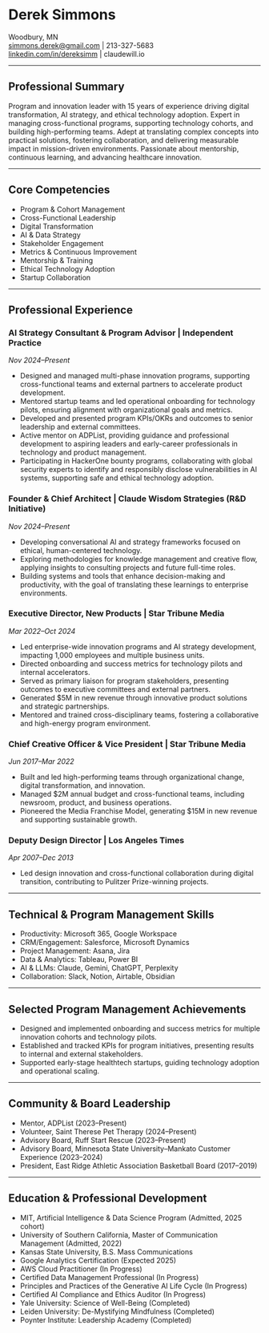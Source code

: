 # Derek Simmons
Woodbury, MN  
simmons.derek@gmail.com | 213-327-5683  
[linkedin.com/in/dereksimm](https://linkedin.com/in/dereksimm) | claudewill.io

---

## Professional Summary

Program and innovation leader with 15 years of experience driving digital transformation, AI strategy, and ethical technology adoption. Expert in managing cross-functional programs, supporting technology cohorts, and building high-performing teams. Adept at translating complex concepts into practical solutions, fostering collaboration, and delivering measurable impact in mission-driven environments. Passionate about mentorship, continuous learning, and advancing healthcare innovation.

---

## Core Competencies

- Program & Cohort Management
- Cross-Functional Leadership
- Digital Transformation
- AI & Data Strategy
- Stakeholder Engagement
- Metrics & Continuous Improvement
- Mentorship & Training
- Ethical Technology Adoption
- Startup Collaboration

---

## Professional Experience

### AI Strategy Consultant & Program Advisor | Independent Practice  
_Nov 2024–Present_
- Designed and managed multi-phase innovation programs, supporting cross-functional teams and external partners to accelerate product development.
- Mentored startup teams and led operational onboarding for technology pilots, ensuring alignment with organizational goals and metrics.
- Developed and presented program KPIs/OKRs and outcomes to senior leadership and external committees.
- Active mentor on ADPList, providing guidance and professional development to aspiring leaders and early-career professionals in technology and product management.
- Participating in HackerOne bounty programs, collaborating with global security experts to identify and responsibly disclose vulnerabilities in AI systems, supporting safe and ethical technology adoption.

### Founder & Chief Architect | Claude Wisdom Strategies (R&D Initiative)  
_Nov 2024–Present_
- Developing conversational AI and strategy frameworks focused on ethical, human-centered technology.
- Exploring methodologies for knowledge management and creative flow, applying insights to consulting projects and future full-time roles.
- Building systems and tools that enhance decision-making and productivity, with the goal of translating these learnings to enterprise environments.

### Executive Director, New Products | Star Tribune Media  
_Mar 2022–Oct 2024_
- Led enterprise-wide innovation programs and AI strategy development, impacting 1,000 employees and multiple business units.
- Directed onboarding and success metrics for technology pilots and internal accelerators.
- Served as primary liaison for program stakeholders, presenting outcomes to executive committees and external partners.
- Generated $5M in new revenue through innovative product solutions and strategic partnerships.
- Mentored and trained cross-disciplinary teams, fostering a collaborative and high-energy program environment.

### Chief Creative Officer & Vice President | Star Tribune Media  
_Jun 2017–Mar 2022_
- Built and led high-performing teams through organizational change, digital transformation, and innovation.
- Managed $2M annual budget and cross-functional teams, including newsroom, product, and business operations.
- Pioneered the Media Franchise Model, generating $15M in new revenue and supporting sustainable growth.

### Deputy Design Director | Los Angeles Times  
_Apr 2007–Dec 2013_
- Led design innovation and cross-functional collaboration during digital transition, contributing to Pulitzer Prize-winning projects.

---

## Technical & Program Management Skills

- Productivity: Microsoft 365, Google Workspace
- CRM/Engagement: Salesforce, Microsoft Dynamics
- Project Management: Asana, Jira
- Data & Analytics: Tableau, Power BI
- AI & LLMs: Claude, Gemini, ChatGPT, Perplexity
- Collaboration: Slack, Notion, Airtable, Obsidian

---

## Selected Program Management Achievements

- Designed and implemented onboarding and success metrics for multiple innovation cohorts and technology pilots.
- Established and tracked KPIs for program initiatives, presenting results to internal and external stakeholders.
- Supported early-stage healthtech startups, guiding technology adoption and operational scaling.

---

## Community & Board Leadership

- Mentor, ADPList (2023–Present)
- Volunteer, Saint Therese Pet Therapy (2024–Present)
- Advisory Board, Ruff Start Rescue (2023–Present)
- Advisory Board, Minnesota State University–Mankato Customer Experience (2023–2024)
- President, East Ridge Athletic Association Basketball Board (2017–2019)

---

## Education & Professional Development

- MIT, Artificial Intelligence & Data Science Program (Admitted, 2025 cohort)
- University of Southern California, Master of Communication Management (Admitted, 2022)
- Kansas State University, B.S. Mass Communications
- Google Analytics Certification (Expected 2025)
- AWS Cloud Practitioner (In Progress)
- Certified Data Management Professional (In Progress)
- Principles and Practices of the Generative AI Life Cycle (In Progress)
- Certified AI Compliance and Ethics Auditor (In Progress)
- Yale University: Science of Well-Being (Completed)
- Leiden University: De-Mystifying Mindfulness (Completed)
- Poynter Institute: Leadership Academy (Completed)
